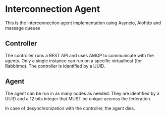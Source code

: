# Interconnection Agent

This is the interconnection agent implementation using Asyncio, Aiohttp and 
message queues

## Controller

The controller runs a REST API and uses AMQP to communicate with the agents. 
Only a single instance can run on a specific virtualhost (for Rabbitmq). The 
controller is identified by a UUID.

## Agent

The agent can be run in as many nodes as needed. They are identified by a UUID
and a 12 bits integer that MUST be unique accross the federation.

In case of desynchronization with the controller, the agent dies.